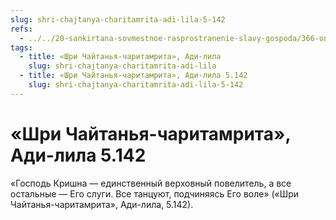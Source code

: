 ```yaml
---
slug: shri-chajtanya-charitamrita-adi-lila-5-142
refs:
  - ../../20-sankirtana-sovmestnoe-rasprostranenie-slavy-gospoda/366-ontologiya-pr-ch-5-1-1-ob-urovne-vajshnava-nelzya-sudit-po-masshtabu-ego-propovedi.md
tags:
  - title: «Шри Чайтанья-чаритамрита», Ади-лила
    slug: shri-chajtanya-charitamrita-adi-lila
  - title: «Шри Чайтанья-чаритамрита», Ади-лила 5.142
    slug: shri-chajtanya-charitamrita-adi-lila-5-142
---
```


# «Шри Чайтанья-чаритамрита», Ади-лила 5.142

«Господь Кришна — единственный верховный повелитель, а все остальные — Его слуги. Все танцуют, подчиняясь Его воле» («Шри Чайтанья-чаритамрита», Ади-лила, 5.142).
